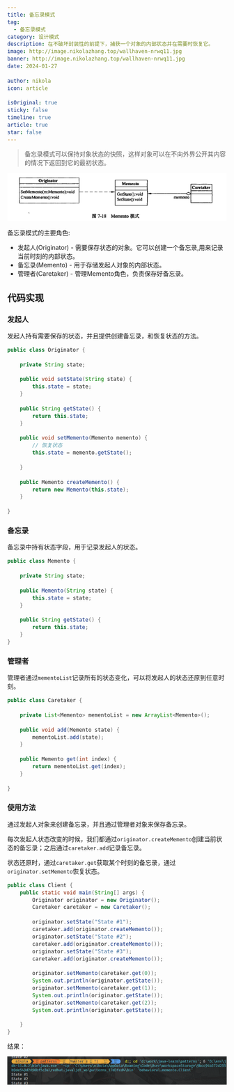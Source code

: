 ```yaml
---
title: 备忘录模式
tag:
  - 备忘录模式
category: 设计模式
description: 在不破坏封装性的前提下，捕获一个对象的内部状态并在需要时恢复它。
image: http://image.nikolazhang.top/wallhaven-nrwq11.jpg
banner: http://image.nikolazhang.top/wallhaven-nrwq11.jpg
date: 2024-01-27

author: nikola
icon: article

isOriginal: true
sticky: false
timeline: true
article: true
star: false
---
```


> 备忘录模式可以保持对象状态的快照，这样对象可以在不向外界公开其内容的情况下返回到它的最初状态。

![20240128201341](https://raw.githubusercontent.com/NikolaZhang/image-blog/main/18-memento/20240128201341.png)

备忘录模式的主要角色:

- 发起人(Originator) - 需要保存状态的对象。它可以创建一个备忘录,用来记录当前时刻的内部状态。
- 备忘录(Memento) - 用于存储发起人对象的内部状态。
- 管理者(Caretaker) - 管理Memento角色，负责保存好备忘录。

## 代码实现

### 发起人

发起人持有需要保存的状态，并且提供创建备忘录，和恢复状态的方法。

```java
public class Originator {

    private String state;

    public void setState(String state) {
        this.state = state;
    }

    public String getState() {
        return this.state;
    }

    public void setMemento(Memento memento) {
        // 恢复状态
        this.state = memento.getState();

    }

    public Memento createMemento() {
        return new Memento(this.state);
    }
    
}

```

### 备忘录

备忘录中持有状态字段，用于记录发起人的状态。

```java
public class Memento {
    
    private String state;

    public Memento(String state) {
        this.state = state;
    }

    public String getState() {
        return this.state;
    }
}
```

### 管理者

管理者通过`mementoList`记录所有的状态变化，可以将发起人的状态还原到任意时刻。

```java
public class Caretaker {
    
    private List<Memento> mementoList = new ArrayList<Memento>();

    public void add(Memento state) {
        mementoList.add(state);
    }

    public Memento get(int index) {
        return mementoList.get(index);
    }

}

```

### 使用方法

通过发起人对象来创建备忘录，并且通过管理者对象来保存备忘录。

每次发起人状态改变的时候，我们都通过`originator.createMemento`创建当前状态的备忘录；之后通过`caretaker.add`记录备忘录。

状态还原时，通过`caretaker.get`获取某个时刻的备忘录，通过`originator.setMemento`恢复状态。

```java
public class Client {
    public static void main(String[] args) {
        Originator originator = new Originator();
        Caretaker caretaker = new Caretaker();

        originator.setState("State #1");
        caretaker.add(originator.createMemento());
        originator.setState("State #2");
        caretaker.add(originator.createMemento());
        originator.setState("State #3");
        caretaker.add(originator.createMemento());

        originator.setMemento(caretaker.get(0));
        System.out.println(originator.getState());
        originator.setMemento(caretaker.get(1));
        System.out.println(originator.getState());
        originator.setMemento(caretaker.get(2));
        System.out.println(originator.getState());
        
    }
}
```

结果：

![20240128232520](https://raw.githubusercontent.com/NikolaZhang/image-blog/main/18-memento/20240128232520.png)
